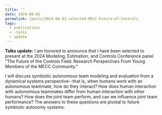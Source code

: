```yaml
---
title: ''
date: 2024-08-03
permalink: /posts/2024-08-03-selected-MECC-Future-of-Controls
tags:
  - publications
  - -talks
  - update
---
```

**Talks update:** I am honored to announce that I have been selected to present at the 2024 Modeling, Estimation, and Controls Conference panel "The Future of the Controls Field: Research Perspectives From Young Members of the MECC Community."

I will discuss symbiotic autonomous team modeling and evaluation from a dynamical systems perspective--that is, when humans work with an autonomous teammate, how do they interact? How does human interaction with autonomous teammates differ from human interaction with other humans? How does the joint team perform, and can we influence joint team performance? The answers to these questions are pivotal to future symbiotic autonomy systems.
